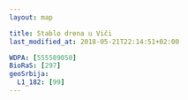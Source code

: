 ```yaml
---
layout: map

title: Stablo drena u Viči
last_modified_at: 2018-05-21T22:14:51+02:00

WDPA: [555589050]
BioRaS: [297]
geoSrbija:
  L1_182: [99]
---
```

